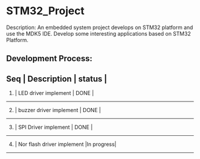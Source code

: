# STM32_Project

Description:
An embedded system project develops on STM32 platform and use the MDK5 IDE.
Develop some interesting applications based on STM32 Platform.


Development Process:
------------------------------------------------------------------------------------------------------
Seq  |                              Description                                           |   status  |
------------------------------------------------------------------------------------------------------
1.   |                          LED driver implement                                      |    DONE   |
------------------------------------------------------------------------------------------------------
2.   |                         buzzer driver implement                                    |    DONE   |
------------------------------------------------------------------------------------------------------
3.   |                           SPI Driver implement                                     |    DONE   |
------------------------------------------------------------------------------------------------------
4.   |                        Nor flash driver implement                                  |In progress|
------------------------------------------------------------------------------------------------------

